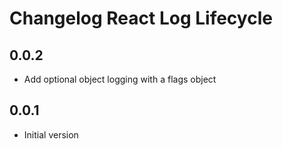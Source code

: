 # Changelog React Log Lifecycle

## 0.0.2

* Add optional object logging with a flags object

## 0.0.1

* Initial version
